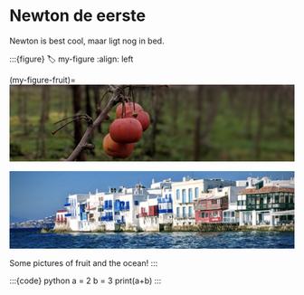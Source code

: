# Newton de eerste

Newton is best cool, maar ligt nog in bed.

:::{figure}
:label: my-figure
:align: left

(my-figure-fruit)=
![Here is some fruit 🍏](https://github.com/rowanc1/pics/blob/main/apples-wide.png?raw=true)

![My vacation pics! 🏝](https://github.com/rowanc1/pics/blob/main/ocean-wide.png?raw=true)

Some pictures of fruit and the ocean!
:::

:::{code} python
a = 2
b = 3
print(a+b)
:::